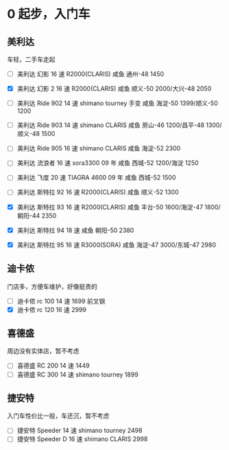 # 0 起步，入门车

## 美利达

车轻，二手车走起

- [ ] 美利达 幻影 16 速 R2000(CLARIS)
      咸鱼 通州-48 1450
- [x] 美利达 幻影 2 16 速 R2000(CLARIS)
      咸鱼 顺义-50 2000/大兴-48 2050

- [ ] 美利达 Ride 902 14 速 shimano tourney 手变
      咸鱼 海淀-50 1399/顺义-50 1200
- [ ] 美利达 Ride 903 14 速 shimano CLARIS
      咸鱼 房山-46 1200/昌平-48 1300/顺义-48 1500
- [ ] 美利达 Ride 905 16 速 shimano CLARIS
      咸鱼 海淀-52 2300

- [ ] 美利达 流浪者 16 速 sora3300 09 年
      咸鱼 西城-52 1200/海淀 1250
- [ ] 美利达 飞度 20 速 TIAGRA 4600 09 年
      咸鱼 西城-52 1500

- [ ] 美利达 斯特拉 92 16 速 R2000(CLARIS)
      咸鱼 顺义-52 1300
- [x] 美利达 斯特拉 93 16 速 R2000(CLARIS)
      咸鱼 丰台-50 1600/海淀-47 1800/朝阳-44 2350
- [x] 美利达 斯特拉 94 18 速
      咸鱼 朝阳-50 2380
- [x] 美利达 斯特拉 95 16 速 R3000(SORA)
      咸鱼 海淀-47 3000/东城-47 2980

## 迪卡侬

门店多，方便车维护，好像挺贵的

- [ ] 迪卡侬 rc 100 14 速 1699 前叉钢
- [x] 迪卡侬 rc 120 16 速 2999

## 喜德盛

周边没有实体店，暂不考虑

- [ ] 喜德盛 RC 200 14 速 1449
- [ ] 喜德盛 RC 300 14 速 shimano tourney 1899

## 捷安特

入门车性价比一般，车还沉，暂不考虑

- [ ] 捷安特 Speeder 14 速 shimano tourney 2498
- [ ] 捷安特 Speeder D 16 速 shimano CLARIS 2998

